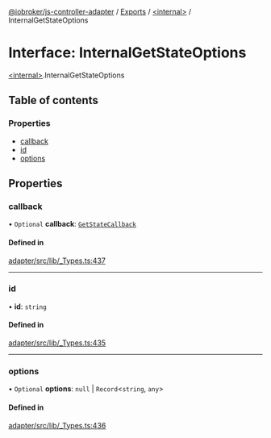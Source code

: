 [@iobroker/js-controller-adapter](../README.md) / [Exports](../modules.md) / [\<internal\>](../modules/internal_.md) / InternalGetStateOptions

# Interface: InternalGetStateOptions

[\<internal\>](../modules/internal_.md).InternalGetStateOptions

## Table of contents

### Properties

- [callback](internal_.InternalGetStateOptions.md#callback)
- [id](internal_.InternalGetStateOptions.md#id)
- [options](internal_.InternalGetStateOptions.md#options)

## Properties

### callback

• `Optional` **callback**: [`GetStateCallback`](../modules/internal_.md#getstatecallback)

#### Defined in

[adapter/src/lib/_Types.ts:437](https://github.com/ioBroker/ioBroker.js-controller/blob/ae4125d6/packages/adapter/src/lib/_Types.ts#L437)

___

### id

• **id**: `string`

#### Defined in

[adapter/src/lib/_Types.ts:435](https://github.com/ioBroker/ioBroker.js-controller/blob/ae4125d6/packages/adapter/src/lib/_Types.ts#L435)

___

### options

• `Optional` **options**: ``null`` \| `Record`\<`string`, `any`\>

#### Defined in

[adapter/src/lib/_Types.ts:436](https://github.com/ioBroker/ioBroker.js-controller/blob/ae4125d6/packages/adapter/src/lib/_Types.ts#L436)
